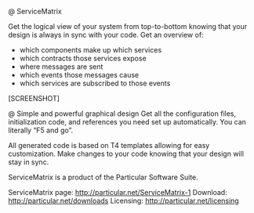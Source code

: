 @ ServiceMatrix

Get the logical view of your system from top-to-bottom knowing that your design is always in sync with your code.
Get an overview of:
- which components make up which services
- which contracts those services expose
- where messages are sent
- which events those messages cause
- which services are subscribed to those events

[SCREENSHOT]

@ Simple and powerful graphical design
Get all the configuration files, initialization code, and references you need set up automatically. You can literally “F5 and go”.

All generated code is based on T4 templates allowing for easy customization. Make changes to your code knowing that your design will stay in sync.


ServiceMatrix is a product of the Particular Software Suite.

ServiceMatrix page: http://particular.net/ServiceMatrix-1
Download: http://particular.net/downloads
Licensing: http://particular.net/licensing